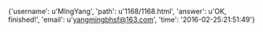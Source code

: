 {'username': u'MIngYang', 'path': u'1168/1168.html', 'answer': u'OK, finished!', 'email': u'yangmingbhsf@163.com', 'time': '2016-02-25:21:51:49'}